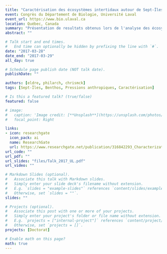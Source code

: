 ```yaml
---
title: "Caractérisation des écosystèmes intertidaux autour de Sept-Îles"
event: Congrès du Département de Biologie, Université Laval
event_url: https://www.bio.ulaval.ca
location: Québec, Canada
summary: "Présentation de resultats obtenus lors de l'analyse des écosystèmes intertidaux pendant la campagne 2016 à Sept-Îles."
abstract: ""

# Talk start and end times.
#   End time can optionally be hidden by prefixing the line with `#`.
date: "2017-03-28"
date_end: "2017-03-29"
all_day: true

# Schedule page publish date (NOT talk date).
publishDate: ""

authors: [eldre, philarch, chrismck]
tags: [Sept-Îles, Benthos, Pressions anthropiques, Caractérisation]

# Is this a featured talk? (true/false)
featured: false

# image:
#   caption: 'Image credit: [**Unsplash**](https://unsplash.com/photos/bzdhc5b3Bxs)'
#   focal_point: Right

links:
- icon: researchgate
  icon_pack: ai
  name: ResearchGate
  url: https://www.researchgate.net/publication/316842293_Characterization_of_intertidal_ecosystems_around_Sept-Iles_QC
url_code: ""
url_pdf: ""
url_slides: "files/Talk_2017_UL.pdf"
url_video: ""

# Markdown Slides (optional).
#   Associate this talk with Markdown slides.
#   Simply enter your slide deck's filename without extension.
#   E.g. `slides = "example-slides"` references `content/slides/example-slides.md`.
#   Otherwise, set `slides = ""`.
slides: ""

# Projects (optional).
#   Associate this post with one or more of your projects.
#   Simply enter your project's folder or file name without extension.
#   E.g. `projects = ["internal-project"]` references `content/project/deep-learning/index.md`.
#   Otherwise, set `projects = []`.
projects: [Doctorat]

# Enable math on this page?
math: true
---
```

